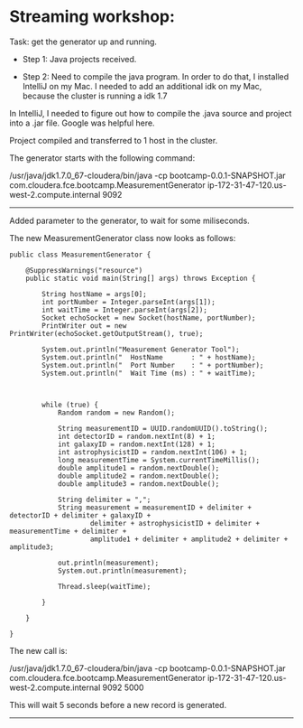 # Streaming workshop:

Task: get the generator up and running.

* Step 1: 
Java projects received. 

* Step 2: 
Need to compile the java program. In order to do that, I installed IntelliJ on my Mac. 
I needed to add an additional idk on my Mac, because the cluster is running a idk 1.7

In IntelliJ, I needed to figure out how to compile the .java source and project into a .jar file. Google was helpful here.

Project compiled and transferred to 1 host in the cluster.

The generator starts with the following command:

/usr/java/jdk1.7.0_67-cloudera/bin/java -cp bootcamp-0.0.1-SNAPSHOT.jar com.cloudera.fce.bootcamp.MeasurementGenerator ip-172-31-47-120.us-west-2.compute.internal 9092

---

Added parameter to the generator, to wait for some miliseconds.

The new MeasurementGenerator class now looks as follows:


```
public class MeasurementGenerator {

    @SuppressWarnings("resource")
    public static void main(String[] args) throws Exception {

        String hostName = args[0];
        int portNumber = Integer.parseInt(args[1]);
        int waitTime = Integer.parseInt(args[2]);
        Socket echoSocket = new Socket(hostName, portNumber);
        PrintWriter out = new PrintWriter(echoSocket.getOutputStream(), true);

        System.out.println("Measurement Generator Tool");
        System.out.println("  HostName       : " + hostName);
        System.out.println("  Port Number    : " + portNumber);
        System.out.println("  Wait Time (ms) : " + waitTime);



        while (true) {
            Random random = new Random();
            
            String measurementID = UUID.randomUUID().toString();
            int detectorID = random.nextInt(8) + 1;
            int galaxyID = random.nextInt(128) + 1;
            int astrophysicistID = random.nextInt(106) + 1;
            long measurementTime = System.currentTimeMillis();
            double amplitude1 = random.nextDouble();
            double amplitude2 = random.nextDouble();
            double amplitude3 = random.nextDouble();
            
            String delimiter = ",";
            String measurement = measurementID + delimiter + detectorID + delimiter + galaxyID +
                    delimiter + astrophysicistID + delimiter + measurementTime + delimiter +
                    amplitude1 + delimiter + amplitude2 + delimiter + amplitude3;
            
            out.println(measurement);
            System.out.println(measurement);

            Thread.sleep(waitTime);

        }
        
    }

}
```

The new call is: 

/usr/java/jdk1.7.0_67-cloudera/bin/java -cp bootcamp-0.0.1-SNAPSHOT.jar com.cloudera.fce.bootcamp.MeasurementGenerator ip-172-31-47-120.us-west-2.compute.internal 9092 5000

This will wait 5 seconds before a new record is generated.

---


